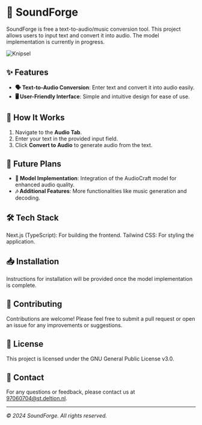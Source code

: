# 🎵 SoundForge

SoundForge is free a text-to-audio/music conversion tool. This project allows users to input text and convert it into audio. The model implementation is currently in progress.

![Knipsel](https://github.com/user-attachments/assets/c26666d4-2797-44b3-9d88-fb0a50131f6c)

## ✨ Features

- **🗣️ Text-to-Audio Conversion**: Enter text and convert it into audio easily.
- **🖥️ User-Friendly Interface**: Simple and intuitive design for ease of use.

## 🔧 How It Works

1. Navigate to the **Audio Tab**.
2. Enter your text in the provided input field.
3. Click **Convert to Audio** to generate audio from the text.

## 🚀 Future Plans

- **🔄 Model Implementation**: Integration of the AudioCraft model for enhanced audio quality.
- **🎶 Additional Features**: More functionalities like music generation and decoding.

## 🛠️ Tech Stack
Next.js (TypeScript): For building the frontend.
Tailwind CSS: For styling the application.

## 📥 Installation

Instructions for installation will be provided once the model implementation is complete.

## 🤝 Contributing

Contributions are welcome! Please feel free to submit a pull request or open an issue for any improvements or suggestions.

## 📜 License

This project is licensed under the GNU General Public License v3.0.

## 📧 Contact

For any questions or feedback, please contact us at [97060704@st.deltion.nl](mailto:97060704@st.deltion.nl).

---

*© 2024 SoundForge. All rights reserved.*

